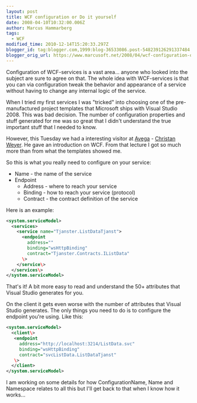 ```yaml
---
layout: post
title: WCF configuration or Do it yourself
date: 2008-04-10T10:32:00.006Z
author: Marcus Hammarberg
tags:
  - WCF
modified_time: 2010-12-14T15:20:33.297Z
blogger_id: tag:blogger.com,1999:blog-36533086.post-548239126291337484
blogger_orig_url: https://www.marcusoft.net/2008/04/wcf-configuration-or-do-it-yourself.html
---
```


Configuration of WCF-services is a vast area... anyone who looked into the subject are sure to agree on that. The whole idea with WCF-services is that you can via configuration tweak the behavior and appearance of a service without having to change any internal logic of the service.

When I tried my first services I was "tricked" into choosing one of the pre-manufactured project templates that Microsoft ships with Visual Studio 2008. This was bad decision. The number of configuration properties and stuff generated for me was so great that I didn't understand the true important stuff that I needed to know.

However, this Tuesday we had a interesting visitor at [Avega](http://www.avega.se/) - [Christan Weyer](http://blogs.thinktecture.com/cweyer/). He gave an introduction on WCF. From that lecture I got so much more than from what the templates showed me.

So this is what you really need to configure on your service:

- Name - the name of the service
- Endpoint
  - Address - where to reach your service
  - Binding - how to reach your service (protocol)
  - Contract - the contract definition of the service

Here is an example:

```xml
<system.serviceModel>
  <services>
    <service name="Tjanster.ListDataTjanst">
      <endpoint
        address=""
        binding="wsHttpBinding"
        contract="Tjanster.Contracts.IListData"
      \>
    </service\>
  </services\>
</system.serviceModel>
```

That's it! A bit more easy to read and understand the 50+ attributes
that Visual Studio generates for you.

On the client it gets even worse with the number of attributes that
Visual Studio generates. The only things you need to do is to configure
the endpoint you're using. Like this:

```xml
<system.serviceModel>
  <client\>
   <endpoint
     address="http://localhost:3214/ListData.svc"
     binding="wsHttpBinding"
     contract="svcListData.ListDataTjanst"
   \>
  </client>
</system.serviceModel>
```

I am working on some details for how ConfigurationName, Name and Namespace relates to all this but I'll get back to that when I know how it works...
